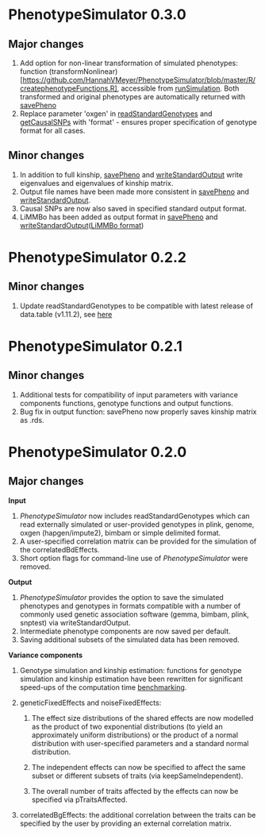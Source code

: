 # PhenotypeSimulator 0.3.0
## Major changes
1. Add option for non-linear transformation of simulated phenotypes: function (transformNonlinear)[https://github.com/HannahVMeyer/PhenotypeSimulator/blob/master/R/createphenotypeFunctions.R], accessible from [runSimulation](https://github.com/HannahVMeyer/PhenotypeSimulator/blob/master/R/createphenotypeFunctions.R). Both transformed and original phenotypes are automatically returned with [savePheno](https://github.com/HannahVMeyer/PhenotypeSimulator/blob/master/R/outputFunctions.R)
1. Replace parameter 'oxgen' in [readStandardGenotypes](https://github.com/HannahVMeyer/PhenotypeSimulator/blob/master/R/genotypeFunctions.R) and [getCausalSNPs](https://github.com/HannahVMeyer/PhenotypeSimulator/blob/master/R/genotypeFunctions.R) with 'format' - ensures proper 
    specification of genotype format for all cases.
## Minor changes
1. In addition to full kinship, [savePheno](https://github.com/HannahVMeyer/PhenotypeSimulator/blob/master/R/outputFunctions.R) and  [writeStandardOutput](https://github.com/HannahVMeyer/PhenotypeSimulator/blob/master/R/outputFunctions.R) write eigenvalues and eigenvalues of  kinship matrix.
1. Output file names have been made more consistent in [savePheno](https://github.com/HannahVMeyer/PhenotypeSimulator/blob/master/R/outputFunctions.R) and  [writeStandardOutput](https://github.com/HannahVMeyer/PhenotypeSimulator/blob/master/R/outputFunctions.R).
1. Causal SNPs are now also saved in specified standard output format.
1. LiMMBo has been added as output format in [savePheno](https://github.com/HannahVMeyer/PhenotypeSimulator/blob/master/R/outputFunctions.R) and  [writeStandardOutput](https://github.com/HannahVMeyer/PhenotypeSimulator/blob/master/R/outputFunctions.R)([LiMMBo format](https://limmbo.readthedocs.io/en/latest/))

# PhenotypeSimulator 0.2.2
## Minor changes
1. Update readStandardGenotypes to be compatible with latest
   release of data.table (v1.11.2), see
   [here](https://github.com/HannahVMeyer/PhenotypeSimulator/issues/7)

# PhenotypeSimulator 0.2.1
## Minor changes
1. Additional tests for compatibility of input parameters with variance
   components functions, genotype functions and output functions.
1. Bug fix in output function: savePheno now properly saves kinship matrix as
   .rds.

# PhenotypeSimulator 0.2.0
## Major changes
**Input**
1. *PhenotypeSimulator* now includes readStandardGenotypes which can read externally simulated or user-provided genotypes in plink, genome, oxgen (hapgen/impute2), bimbam or simple delimited format.
1. A user-specified correlation matrix can be provided for the simulation of the correlatedBdEffects.
1. Short option flags for command-line use of *PhenotypeSimulator* were removed.

**Output**
1. *PhenotypeSimulator* provides the option to save the simulated phenotypes and genotypes in formats compatible with a number of commonly used genetic association software (gemma, bimbam, plink, snptest) via writeStandardOutput.
1. Intermediate phenotype components are now saved per default.
1. Saving additional subsets of the simulated data has been removed.

**Variance components**
1. Genotype simulation and kinship estimation: functions for genotype simulation and kinship estimation have been rewritten for
    significant speed-ups of the computation time [benchmarking](https://github.com/HannahVMeyer/PhenotypeSimulator-profiling).
    
1. geneticFixedEffects and noiseFixedEffects:
    1. The effect size distributions of the shared effects are now modelled as the product of two exponential distributions
        (to yield an approximately uniform distributions) or the product of a normal distribution with user-specified
        parameters and a standard normal distribution.
        
    1. The independent effects can now be specified to affect the same subset or different subsets of traits (via 
        keepSameIndependent).
        
    1. The overall number of traits affected by the effects can now be specified via pTraitsAffected.
    

1. correlatedBgEffects: the additional correlation between the traits can be specified by the user by providing an external
    correlation matrix. 
